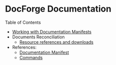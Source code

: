 # DocForge Documentation

Table of Contents
- [Working with Documentation Manifests](manifests.md)
- Documents Reconciliation
  - [Resource references and downloads](consistency.md)
- References:
  - [Documentation Manifest](manifest-ref.md)
  - [Commands](cmd-ref/docforge.md)